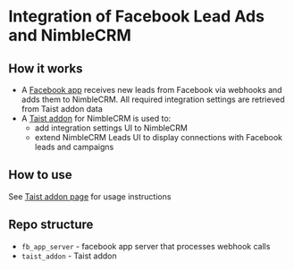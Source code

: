 # Integration of Facebook Lead Ads and NimbleCRM

## How it works
* A [Facebook app](https://developers.facebook.com/apps/353235065155542) receives new leads from Facebook via webhooks and adds them to NimbleCRM.
  All required integration settings are retrieved from Taist addon data
* A [Taist addon](https://www.tai.st/addons/facebook-nimble-integration) for NimbleCRM is used to:
  * add integration settings UI to NimbleCRM
  * extend NimbleCRM Leads UI to display connections with Facebook leads and campaigns

## How to use
See [Taist addon page](https://www.tai.st/addons/facebook-nimble-integration) for usage instructions

## Repo structure
* `fb_app_server` - facebook app server that processes webhook calls
* `taist_addon` - Taist addon
